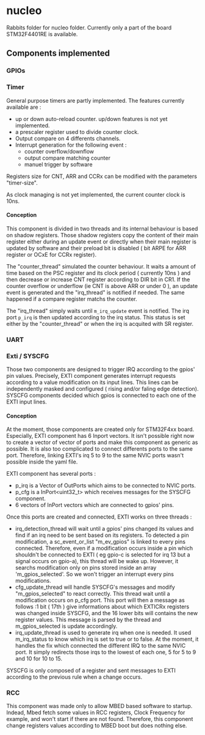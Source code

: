 # nucleo

Rabbits folder for nucleo folder. Currently only a part of the board STM32F4401RE is available. 

## Components implemented 

### GPIOs 

### Timer 

General purpose timers are partly implemented. The features currently available are : 
- up or down auto-reload counter. up/down features is not yet implemented.
- a prescaler register used to divide counter clock.
- Output compare on 4 differents channels. 
- Interrupt generation for the following event : 
  - counter overflow/downflow
  - output compare matching counter 
  - manuel trigger by software 
  
Registers size for CNT, ARR and CCRx can be modified with the parameters "timer-size". 

As clock managing is not yet implemented, the current counter clock is 10ns.  

#### Conception 
 
This component is divided in two threads and its internal behaviour is based on shadow registers. Those shadow registers copy the content of their main register either during an update event or directly when their main register is updated by software and their preload bit is disabled ( bit ARPE for ARR register or OCxE for CCRx register).  

The "counter_thread" simulated the counter behaviour. It waits a amount of time based on the PSC register and its clock period ( currently 10ns ) and then decrease or increase CNT register according to DIR bit in CR1. If the counter overflow or underflow (ie CNT is above ARR or under 0 ), an update event is generated and the "irq_thread" is notified if needed. The same happened if a compare register matchs the counter. 

The "irq_thread" simply waits until `m_irq_update` event is notified. The irq port `p_irq` is then updated according to the irq status. This status is set either by the "counter_thread" or when the irq is acquited with SR register. 

### UART 

### Exti / SYSCFG 

Those two components are designed to trigger IRQ according to the gpios' pin values. Precisely, EXTI component generates interrupt requests according to a value modification on its input lines. This lines can be independently masked and configured ( rising and/or faling edge detection). SYSCFG components decided which gpios is connected to each one of the EXTI input lines. 

#### Conception

At the moment, those components are created only for STM32F4xx board. Especially, EXTI component has 6 Inport vectors. It isn't possible right now to create a vector of vector of ports and make this component as generic as possible. It is also too complicated to connect differents ports to the same port. Therefore, linking EXTI's irq 5 to 9 to the same NVIC ports wasn't possible inside the yaml file. 

EXTI component has several ports : 
- p_irq is a Vector of OutPorts which aims to be connected to NVIC ports.
- p_cfg is a InPort<uint32_t> which receives messages for the SYSCFG component.
- 6 vectors of InPort<bool> vectors which are connected to gpios' pins. 

Once this ports are created and connected, EXTI works on three threads : 
- irq_detection_thread will wait until a gpios' pins changed its values and find if an irq need to be sent based on its registers. To detected a pin modification, a sc_event_or_list "m_ev_gpios" is linked to every pins connected. Therefore, even if a modification occurs inside a pin which shouldn't be connected to EXTI ( eg gpio-c is selected for irq 13 but a signal occurs on gpio-a), this thread will be wake up. However, it searchs modification only on pins stored inside an array 'm_gpios_selected'. So we won't trigger an interrupt every pins modifications.
- cfg_update_thread will handle SYSCFG's messages and modify "m_gpios_selected" to react correctly. This thread wait until a modification occurs on p_cfg port. This port will then a message as follows :1 bit ( 17th ) give informations about which EXTICRx registers was changed inside SYSCFG, and the 16 lower bits will contains the new register values. This message is parsed by the thread and m_gpios_selected is update accordingly.
- irq_update_thread is used to generate irq when one is needed. It used m_irq_status to know which irq is set to true or to false. At the moment, it handles the fix which connected the different IRQ to the same NVIC port. It simply redirects those irqs to the lowest of each one, 5 for 5 to 9 and 10 for 10 to 15. 

SYSCFG is only composed of a register and sent messages to EXTI according to the previous rule when a change occurs. 

### RCC 

This component was made only to allow MBED based software to startup. Indead, Mbed fetch some values in RCC registers, Clock Frequency for example, and won't start if there are not found. Therefore, this component change registers values according to MBED boot but does nothing else.   
